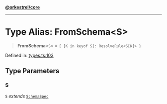 [**@orkestrel/core**](../index.md)

***

# Type Alias: FromSchema\<S\>

> **FromSchema**\<`S`\> = `{ [K in keyof S]: ResolveRule<S[K]> }`

Defined in: [types.ts:103](https://github.com/orkestrel/core/blob/076093e61b67cd3d4198b173439f047ddbc97abc/src/types.ts#L103)

## Type Parameters

### S

`S` *extends* [`SchemaSpec`](SchemaSpec.md)
